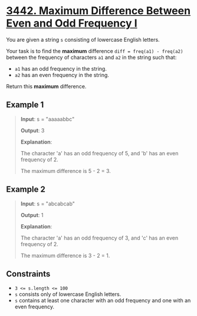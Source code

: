 # [3442. Maximum Difference Between Even and Odd Frequency I](https://leetcode.com/problems/maximum-difference-between-even-and-odd-frequency-i)

You are given a string `s` consisting of lowercase English letters.

Your task is to find the **maximum** difference `diff = freq(a1) - freq(a2)` between the frequency of characters `a1` and `a2` in the string such that:

- `a1` has an odd frequency in the string.
- `a2` has an even frequency in the string.

Return this **maximum** difference.

## Example 1

> **Input**: s = "aaaaabbc"
>
> **Output**: 3
>
> **Explanation**:
>
> The character 'a' has an odd frequency of 5, and 'b' has an even frequency of 2.
>
> The maximum difference is 5 - 2 = 3.

## Example 2

> **Input**: s = "abcabcab"
>
> **Output**: 1
>
> **Explanation**:
>
> The character 'a' has an odd frequency of 3, and 'c' has an even frequency of 2.
>
> The maximum difference is 3 - 2 = 1.

## Constraints

- `3 <= s.length <= 100`
- `s` consists only of lowercase English letters.
- `s` contains at least one character with an odd frequency and one with an even frequency.
